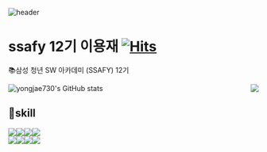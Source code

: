 ![header](https://capsule-render.vercel.app/api?type=waving&color=auto&height=300&section=header&text=welcome)

# ssafy 12기 이용재 [![Hits](https://hits.seeyoufarm.com/api/count/incr/badge.svg?url=https%3A%2F%2Fgithub.com%2Fyongjae730%2Fhit-counter)](https://hits.seeyoufarm.com)


📚삼성 청년 SW 아카데미 (SSAFY) 12기


<img align="right" src="http://mazassumnida.wtf/api/v2/generate_badge?boj=lyj3023"/>

![yongjae730's GitHub stats](https://github-readme-stats.vercel.app/api?username=yongjae730&show_icons=true&theme=transparent)

  
## 👀skill

<img src="https://img.shields.io/badge/python-3776AB?style=flat-square&logo=python&logoColor=white"/><img src="https://img.shields.io/badge/css-1572B6?style=flat-square&logo=css3&logoColor=white"/><img src="https://img.shields.io/badge/javascript-F7DF1E?style=flat-square&logo=javascript&logoColor=white"/><img src="https://img.shields.io/badge/Django-092E20?style=flat-square&logo=simpleicons_Django&logoColor=white"/><br>
<img src="https://img.shields.io/badge/html5-E34F26?style=flat-square&logo=html5&logoColor=white"/><img src="https://img.shields.io/badge/gitlab-FC6D26?style=flat-square&logo=gitlab&logoColor=white"/><img src="https://img.shields.io/badge/vue.js-4FC08D?style=flat-square&logo=vuedotjs&logoColor=white"/><img src="https://img.shields.io/badge/github-181717?style=flat-square&logo=github&logoColor=white"/><br>

